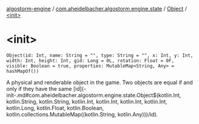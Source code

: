 [algostorm-engine](../../index.md) / [com.aheidelbacher.algostorm.engine.state](../index.md) / [Object](index.md) / [&lt;init&gt;](.)

# &lt;init&gt;

`Object(id: Int, name: String = "", type: String = "", x: Int, y: Int, width: Int, height: Int, gid: Long = 0L, rotation: Float = 0F, visible: Boolean = true, properties: MutableMap<String, Any> = hashMapOf())`

A physical and renderable object in the game. Two objects are equal if and
only if they have the same [id](-init-.md#com.aheidelbacher.algostorm.engine.state.Object$<init>(kotlin.Int, kotlin.String, kotlin.String, kotlin.Int, kotlin.Int, kotlin.Int, kotlin.Int, kotlin.Long, kotlin.Float, kotlin.Boolean, kotlin.collections.MutableMap((kotlin.String, kotlin.Any)))/id).

